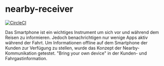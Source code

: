 # nearby-receiver
[![CircleCI](https://circleci.com/gh/zossli/nearby-receiver/tree/master.svg?style=svg)](https://circleci.com/gh/zossli/nearby-receiver/tree/master)

Das Smartphone ist ein wichtiges Instrument um sich vor und während dem Reisen zu informieren. Jedoch benachrichtigen nur wenige Apps aktiv während der Fahrt. Um Informationen offline auf dem Smartphone der Kunden zur Verfügung zu stellen, wurde das Konzept der Nearby-Kommunikation getestet. "Bring your own device" in der Kunden- und Fahrgastinformation. 
